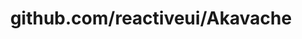 ---
layout: post
title: github.com/reactiveui/Akavache
categories: link
tags: [انگلیسی, برنامه‌نویسی]
---
